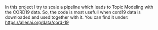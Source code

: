 In this project I try to scale a pipeline which leads to Topic Modeling with the CORD19 data. So, the code is most usefull when cord19 data is downloaded and used together with it. You can find it under: https://allenai.org/data/cord-19


